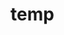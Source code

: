# temp


























































































































































































